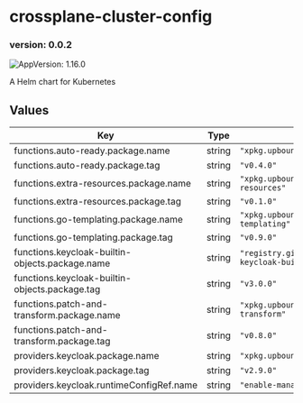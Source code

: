 # crossplane-cluster-config

### version: 0.0.2<!-- x-release-please-version -->

![AppVersion: 1.16.0](https://img.shields.io/badge/AppVersion-1.16.0-informational?style=flat-square)

A Helm chart for Kubernetes

## Values

| Key | Type | Default | Description |
|-----|------|---------|-------------|
| functions.auto-ready.package.name | string | `"xpkg.upbound.io/crossplane-contrib/function-auto-ready"` |  |
| functions.auto-ready.package.tag | string | `"v0.4.0"` |  |
| functions.extra-resources.package.name | string | `"xpkg.upbound.io/crossplane-contrib/function-extra-resources"` |  |
| functions.extra-resources.package.tag | string | `"v0.1.0"` |  |
| functions.go-templating.package.name | string | `"xpkg.upbound.io/crossplane-contrib/function-go-templating"` |  |
| functions.go-templating.package.tag | string | `"v0.9.0"` |  |
| functions.keycloak-builtin-objects.package.name | string | `"registry.gitlab.com/corewire/images/crossplane/function-keycloak-builtin-objects"` |  |
| functions.keycloak-builtin-objects.package.tag | string | `"v3.0.0"` |  |
| functions.patch-and-transform.package.name | string | `"xpkg.upbound.io/crossplane-contrib/function-patch-and-transform"` |  |
| functions.patch-and-transform.package.tag | string | `"v0.8.0"` |  |
| providers.keycloak.package.name | string | `"xpkg.upbound.io/crossplane-contrib/provider-keycloak"` |  |
| providers.keycloak.package.tag | string | `"v2.9.0"` |  |
| providers.keycloak.runtimeConfigRef.name | string | `"enable-management-policies"` |  |

